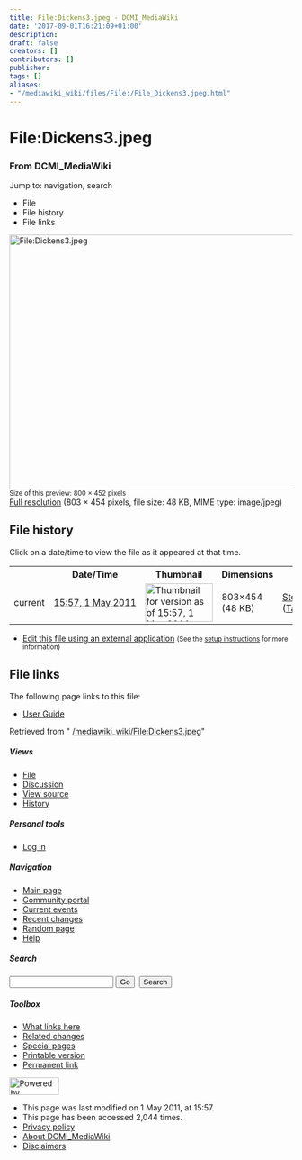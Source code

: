 ```yaml
---
title: File:Dickens3.jpeg - DCMI_MediaWiki
date: '2017-09-01T16:21:09+01:00'
description: 
draft: false
creators: []
contributors: []
publisher: 
tags: []
aliases:
- "/mediawiki_wiki/files/File:/File_Dickens3.jpeg.html"
---
```


<a id="top"></a>
# File:Dickens3.jpeg

### From DCMI\_MediaWiki

Jump to: navigation, search
<!-- start content -->
- File
- File history
- File links

 [<img alt="File:Dickens3.jpeg" src="/images/1/14/Dickens3.jpeg" width="800" height="452">](/mediawiki_wiki/files/Dickens3.jpeg)  
<small>Size of this preview: 800 × 452 pixels</small>  
 [Full resolution](/images/1/14/Dickens3.jpeg)‎ (803 × 454 pixels, file size: 48 KB, MIME type: image/jpeg)
<!-- 
NewPP limit report
Preprocessor node count: 0/1000000
Post-expand include size: 0/2097152 bytes
Template argument size: 0/2097152 bytes
Expensive parser function count: 0/100
-->
## File history

Click on a date/time to view the file as it appeared at that time.

<table class="wikitable filehistory">
  <tr>
    <td></td>
    <th>Date/Time</th>
    <th>Thumbnail</th>
    <th>Dimensions</th>
    <th>User</th>
    <th>Comment</th>
  </tr>
  <tr>
    <td>current</td>
    <td class="filehistory-selected" style="white-space: nowrap;"><a href="/mediawiki_wiki/files/Dickens3.jpeg">15:57, 1 May 2011</a></td>
    <td><a href="/images/1/14/Dickens3.jpeg"><img alt="Thumbnail for version as of 15:57, 1 May 2011" src="/images/1/14/Dickens3.jpeg" width="120" height="68"></a></td>
    <td>803×454 <span style="white-space: nowrap;">(48 KB)</span>
    </td>
    <td>
      <a href="/index.php?title=User:StefanieRuehle&amp;action=edit&amp;redlink=1" class="new mw-userlink" title="User:StefanieRuehle (page does not exist)">StefanieRuehle</a> <span style="white-space: nowrap;"> <span class="mw-usertoollinks">(<a href="/index.php?title=User_talk:StefanieRuehle&amp;action=edit&amp;redlink=1" class="new" title="User talk:StefanieRuehle (page does not exist)">Talk</a> | <a href="/index.php/Special:Contributions/StefanieRuehle" title="Special:Contributions/StefanieRuehle">contribs</a>)</span></span>
    </td>
    <td></td>
  </tr>
</table>

  

- [Edit this file using an external application](/index.php?title=File:Dickens3.jpeg&action=edit&externaledit=true&mode=file "File:Dickens3.jpeg") <small>(See the <a href="http://www.mediawiki.org/wiki/Manual:External_editors" class="external text" rel="nofollow">setup instructions</a> for more information)</small>

## File links

The following page links to this file:

- [User Guide](/index.php/User_Guide "User Guide")

Retrieved from " [/mediawiki_wiki/File:Dickens3.jpeg](/mediawiki_wiki/files/File:/File:Dickens3.jpeg.html)"

<!-- end content -->

##### Views

- [File](/mediawiki_wiki/files/File:/File:Dickens3.jpeg.html "View the file page [c]")
- [Discussion](/index.php?title=File_talk:Dickens3.jpeg&action=edit&redlink=1 "Discussion about the content page [t]")
- [View source](/index.php?title=File:Dickens3.jpeg&action=edit "This page is protected.
You can view its source [e]")
- [History](/index.php?title=File:Dickens3.jpeg&action=history "Past revisions of this page [h]")

##### Personal tools

- [Log in](/index.php?title=Special:UserLogin&returnto=File:Dickens3.jpeg "You are encouraged to log in; however, it is not mandatory [o]")

<script type="text/javascript"> if (window.isMSIE55) fixalpha(); </script>

##### Navigation

- [Main page](/index.php/Main_Page "Visit the main page [z]")
- [Community portal](/index.php/DCMI_MediaWiki:Community_portal "About the project, what you can do, where to find things")
- [Current events](/index.php/DCMI_MediaWiki:Current_events "Find background information on current events")
- [Recent changes](/index.php/Special:RecentChanges "The list of recent changes in the wiki [r]")
- [Random page](/index.php/Special:Random "Load a random page [x]")
- [Help](/index.php/Help:Contents "The place to find out")

##### <label for="searchInput">Search</label>

<form action="/index.php" id="searchform">
				<input type="hidden" name="title" value="Special:Search">
				<input id="searchInput" title="Search DCMI_MediaWiki" accesskey="f" type="search" name="search">
				<input type="submit" name="go" class="searchButton" id="searchGoButton" value="Go" title="Go to a page with this exact name if exists"> 
				<input type="submit" name="fulltext" class="searchButton" id="mw-searchButton" value="Search" title="Search the pages for this text">
			</form>

##### Toolbox

- [What links here](/index.php/Special:WhatLinksHere/File:Dickens3.jpeg "List of all wiki pages that link here [j]")
- [Related changes](/index.php/Special:RecentChangesLinked/File:Dickens3.jpeg "Recent changes in pages linked from this page [k]")
- [Special pages](/index.php/Special:SpecialPages "List of all special pages [q]")
- [Printable version](/index.php?title=File:Dickens3.jpeg&printable=yes "Printable version of this page [p]")
- [Permanent link](/index.php?title=File:Dickens3.jpeg&oldid=288 "Permanent link to this revision of the page")

<!-- end of the left (by default at least) column -->

 [<img src="/skins/common/images/poweredby_mediawiki_88x31.png" height="31" width="88" alt="Powered by MediaWiki">](http://www.mediawiki.org/)

- This page was last modified on 1 May 2011, at 15:57.
- This page has been accessed 2,044 times.
- [Privacy policy](/index.php/DCMI_MediaWiki:Privacy_policy "DCMI MediaWiki:Privacy policy")
- [About DCMI\_MediaWiki](/index.php/DCMI_MediaWiki:About "DCMI MediaWiki:About")
- [Disclaimers](/index.php/DCMI_MediaWiki:General_disclaimer "DCMI MediaWiki:General disclaimer")

<script>if (window.runOnloadHook) runOnloadHook();</script><!-- Served in 0.459 secs. -->
